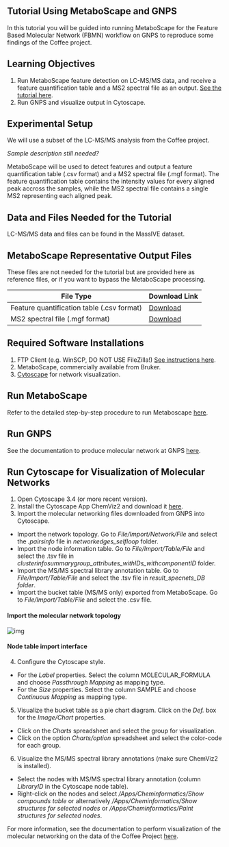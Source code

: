 ## Tutorial Using MetaboScape and GNPS

In this tutorial you will be guided into running MetaboScape for the Feature Based Molecular Network (FBMN) workflow on GNPS to reproduce some findings of the Coffee project.

## Learning Objectives

1. Run MetaboScape feature detection on LC-MS/MS data, and receive a feature quantification table and a MS2 spectral file as an output. [See the tutorial here](../featurebasedmolecularnetworking.md).
2. Run GNPS and visualize output in Cytoscape.

## Experimental Setup

We will use a subset of the LC-MS/MS analysis from the Coffee project. 

*Sample description still needed?* 

MetaboScape will be used to detect features and output a feature quantification table (.csv format) and a MS2 spectral file (.mgf format). The feature quantification table contains the intensity values for every aligned peak accross the samples, while the MS2 spectral file contains a single MS2 representing each aligned peak.

## Data and Files Needed for the Tutorial

LC-MS/MS data and files can be found in the MassIVE dataset.

## MetaboScape Representative Output Files
These files are not needed for the tutorial but are provided here as reference files, or if you want to bypass the MetaboScape processing.

|     File Type    | Download Link          |
| ------------- |------------- |
| Feature quantification table (.csv format) | [Download](https://github.com/lfnothias/GNPSDocumentation/blob/master/docs/tutorials/AG_tutorial_files/MetaboScape-GNPS-Coffee_Tutorial_msmsonly_featuretable.csv) |
| MS2 spectral file (.mgf format) | [Download](https://github.com/lfnothias/GNPSDocumentation/blob/master/docs/tutorials/AG_tutorial_files/MetaboScape-GNPS-Coffee_Tutorial.mgf) |

## Required Software Installations

1. FTP Client (e.g. WinSCP, DO NOT USE FileZilla!) [See instructions here](http://proteomics.ucsd.edu/service/massive/documentation/submit-data/upload-data/).
2. MetaboScape, commercially available from Bruker. 
3. [Cytoscape](http://www.cytoscape.org/download.php) for network visualization.

## Run MetaboScape
Refer to the detailed step-by-step procedure to run Metaboscape [here](../featurebasedmolecularnetworking-with-metaboscape.md).

## Run GNPS

See the documentation to produce molecular network at GNPS [here](../featurebasedmolecularnetworking.md).

## Run Cytoscape for Visualization of Molecular Networks

1. Open Cytoscape 3.4 (or more recent version).
2. Install the Cytoscape App ChemViz2 and download it [here](http://apps.cytoscape.org/apps/chemviz2).
3. Import the molecular networking files downloaded from GNPS into Cytoscape.
 - Import the network topology. Go to *File/Import/Network/File* and select the *.pairsinfo* file in *networkedges_selfloop* folder.
 - Import the node information table. Go to *File/Import/Table/File* and select the .tsv file in *clusterinfosummarygroup_attributes_withIDs_withcomponentID* folder.
 - Import the MS/MS spectral library annotation table. Go to *File/Import/Table/File* and select the .tsv file in *result_specnets_DB folder*.
 - Import the bucket table (MS/MS only) exported from MetaboScape. Go to *File/Import/Table/File* and select the .csv file.
 
#### Import the molecular network topology
 ![img](img/metaboscapeexportforgnps/Metabo_2.PNG)
 
#### Node table import interface

 
4. Configure the Cytoscape style.
 - For the *Label* properties. Select the column MOLECULAR_FORMULA and choose *Passthrough Mapping* as mapping type.
 - For the *Size* properties. Select the column SAMPLE and choose *Continuous Mapping* as mapping type.
 
5. Visualize the bucket table as a pie chart diagram. Click on the *Def.* box for the *Image/Chart* properties.
 - Click on the *Charts* spreadsheet and select the group for visualization.
 - Click on the option *Charts/option* spreadsheet and select the color-code for each group.

6. Visualize the MS/MS spectral library annotations (make sure ChemViz2 is installed).
 - Select the nodes with MS/MS spectral library annotation (column *LibraryID* in the Cytoscape node table).
 - Right-click on the nodes and select */Apps/Cheminformatics/Show compounds table* or alternatively */Apps/Cheminformatics/Show structures for selected nodes* or */Apps/Cheminformatics/Paint structures for selected nodes*.

For more information, see the documentation to perform visualization of the molecular networking on the data of the Coffee Project [here](../featurebasedmolecularnetworking-cytoscape.md).


